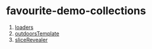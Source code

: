 # favourite-demo-collections

1. [loaders](https://hideinbush.github.io/demo-collections/loaders/)
2. [outdoorsTemplate](https://hideinbush.github.io/demo-collections/copycat/outdoorsTemplate/index.html)
3. [sliceRevealer](https://hideinbush.github.io/demo-collections/copycat/sliceRevealer/index.html)
